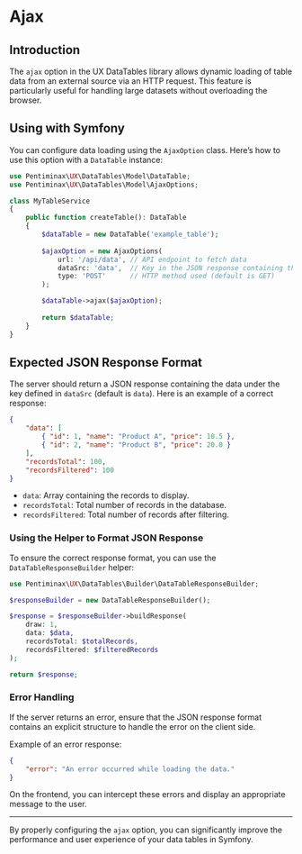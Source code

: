 # Ajax

## Introduction

The `ajax` option in the UX DataTables library allows dynamic loading of table data from an external source via an HTTP request. This feature is particularly useful for handling large datasets without overloading the browser.

## Using with Symfony

You can configure data loading using the `AjaxOption` class. Here’s how to use this option with a `DataTable` instance:

```php
use Pentiminax\UX\DataTables\Model\DataTable;
use Pentiminax\UX\DataTables\Model\AjaxOptions;

class MyTableService
{
    public function createTable(): DataTable
    {
        $dataTable = new DataTable('example_table');
        
        $ajaxOption = new AjaxOptions(
            url: '/api/data', // API endpoint to fetch data
            dataSrc: 'data',  // Key in the JSON response containing the data (optional)
            type: 'POST'      // HTTP method used (default is GET)
        );

        $dataTable->ajax($ajaxOption);
        
        return $dataTable;
    }
}
```

## Expected JSON Response Format

The server should return a JSON response containing the data under the key defined in `dataSrc` (default is `data`). Here is an example of a correct response:

```json
{
    "data": [
        { "id": 1, "name": "Product A", "price": 10.5 },
        { "id": 2, "name": "Product B", "price": 20.0 }
    ],
    "recordsTotal": 100,
    "recordsFiltered": 100
}
```

- `data`: Array containing the records to display.
- `recordsTotal`: Total number of records in the database.
- `recordsFiltered`: Total number of records after filtering.

### Using the Helper to Format JSON Response

To ensure the correct response format, you can use the `DataTableResponseBuilder` helper:

```php
use Pentiminax\UX\DataTables\Builder\DataTableResponseBuilder;

$responseBuilder = new DataTableResponseBuilder();

$response = $responseBuilder->buildResponse(
    draw: 1,
    data: $data,
    recordsTotal: $totalRecords,
    recordsFiltered: $filteredRecords
);

return $response;
```

### Error Handling

If the server returns an error, ensure that the JSON response format contains an explicit structure to handle the error on the client side.

Example of an error response:

```json
{
    "error": "An error occurred while loading the data."
}
```

On the frontend, you can intercept these errors and display an appropriate message to the user.

---

By properly configuring the `ajax` option, you can significantly improve the performance and user experience of your data tables in Symfony.

